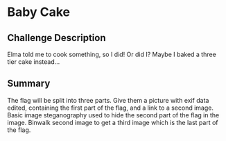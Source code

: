 # Baby Cake

## Challenge Description
Elma told me to cook something, so I did! Or did I? Maybe I baked a three tier cake instead...

## Summary
The flag will be split into three parts.
Give them a picture with exif data edited, containing the first part of the flag, and a link to a second image.
Basic image steganography used to hide the second part of the flag in the image.
Binwalk second image to get a third image which is the last part of the flag.




